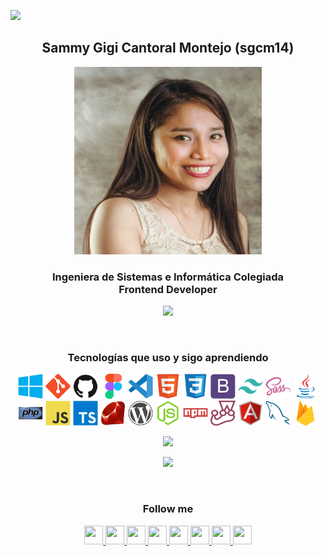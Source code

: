 <!--
### Hi there 👋
**sgcm14/sgcm14** is a ✨ _special_ ✨ repository because its `README.md` (this file) appears on your GitHub profile.

Here are some ideas to get you started:

- 🔭 I’m currently working on ...
- 🌱 I’m currently learning ...
- 👯 I’m looking to collaborate on ...
- 🤔 I’m looking for help with ...
- 💬 Ask me about ...
- 📫 How to reach me: ...
- 😄 Pronouns: ...
- ⚡ Fun fact: ...
-->
![](https://hit.yhype.me/github/profile?user_id=44757651)

<h2 align="center">Sammy Gigi Cantoral Montejo (sgcm14)</h2>

<p align="center"><a><img src="https://raw.githubusercontent.com/sgcm14/sgcm14/main/sammy.jpg" width="300" height="300"></a></p>

<h3 align="center">Ingeniera de Sistemas e Informática Colegiada <br> Frontend Developer</h3>

<p align="center"><img src="https://profile-counter.glitch.me/{sgcm14}/count.svg"></p>

<br>

<h3 align="center">Tecnologías que uso y sigo aprendiendo</h3>

<p align="center">
    <!-- <a> <img src="https://devicon.dev/devicon.git/icons/android/android-original.svg" width="40" height="40"/> </a> -->
    <!-- <a> <img src="https://devicon.dev/devicon.git/icons/linux/linux-original.svg" width="40" height="40"/> </a> -->
    <!-- <a> <img src="https://devicon.dev/devicon.git/icons/apple/apple-original.svg" width="40" height="40"/> </a> -->
    <a> <img src="https://raw.githubusercontent.com/sgcm14/sgcm14/2eca8deae8152cdbf0de7e62aad2a0ce66ef687f/windows.svg" width="40" height="40"/> </a>
    <a> <img src="https://raw.githubusercontent.com/sgcm14/sgcm14/2eca8deae8152cdbf0de7e62aad2a0ce66ef687f/git.svg" width="40" height="40"/> </a>
    <a> <img src="https://raw.githubusercontent.com/sgcm14/sgcm14/2eca8deae8152cdbf0de7e62aad2a0ce66ef687f/github.svg" width="40" height="40"/> </a>
    <!-- <a> <img src="https://devicon.dev/devicon.git/icons/gitlab/gitlab-original.svg" width="40" height="40"/> </a> -->
    <a> <img src="https://raw.githubusercontent.com/devicons/devicon/master/icons/figma/figma-original.svg" width="40" height="40"/> </a>
    <a> <img src="https://raw.githubusercontent.com/devicons/devicon/2ae2a900d2f041da66e950e4d48052658d850630/icons/vscode/vscode-original.svg" width="40" height="40"/> </a>
    <a> <img src="https://raw.githubusercontent.com/sgcm14/sgcm14/2eca8deae8152cdbf0de7e62aad2a0ce66ef687f/html5.svg" width="40" height="40"/> </a>
    <a> <img src="https://raw.githubusercontent.com/sgcm14/sgcm14/2eca8deae8152cdbf0de7e62aad2a0ce66ef687f/css3.svg" width="40" height="40"/> </a>
    <a> <img src="https://raw.githubusercontent.com/sgcm14/sgcm14/2eca8deae8152cdbf0de7e62aad2a0ce66ef687f/bootstrap.svg" width="40" height="40"/> </a>
    <a> <img src="https://raw.githubusercontent.com/devicons/devicon/2ae2a900d2f041da66e950e4d48052658d850630/icons/tailwindcss/tailwindcss-plain.svg" width="40" height="40"/> </a>
    <a> <img src="https://raw.githubusercontent.com/sgcm14/sgcm14/2eca8deae8152cdbf0de7e62aad2a0ce66ef687f/sass.svg" width="40" height="40"/> </a>
    <!-- <a> <img src="https://devicon.dev/devicon.git/icons/less/less-plain-wordmark.svg" width="40" height="40"/> </a> -->
        <a> <img src="https://raw.githubusercontent.com/sgcm14/sgcm14/2eca8deae8152cdbf0de7e62aad2a0ce66ef687f/java.svg" width="40" height="40"/> </a>
    <a> <img src="https://raw.githubusercontent.com/sgcm14/sgcm14/2eca8deae8152cdbf0de7e62aad2a0ce66ef687f/php.svg" width="40" height="40"/> </a>
    <a> <img src="https://raw.githubusercontent.com/sgcm14/sgcm14/2eca8deae8152cdbf0de7e62aad2a0ce66ef687f/javascript.svg" width="40" height="40"/> </a>
    <a><img src="https://raw.githubusercontent.com/devicons/devicon/master/icons/typescript/typescript-original.svg" width="40" height="40"/></a>
    <a><img src="https://raw.githubusercontent.com/devicons/devicon/master/icons/ruby/ruby-original.svg" width="40" height="40"/></a>
    <a> <img src="https://raw.githubusercontent.com/sgcm14/sgcm14/2eca8deae8152cdbf0de7e62aad2a0ce66ef687f/wordpress.svg" width="40" height="40"/> </a>
    <!-- <a> <img src="https://devicon.dev/devicon.git/icons/jquery/jquery-original.svg" width="40" height="40"/> </a> -->
    <a> <img src="https://raw.githubusercontent.com/sgcm14/sgcm14/2eca8deae8152cdbf0de7e62aad2a0ce66ef687f/nodejs.svg" width="40" height="40"/> </a>
    <a> <img src="https://raw.githubusercontent.com/sgcm14/sgcm14/2eca8deae8152cdbf0de7e62aad2a0ce66ef687f/npm.svg" width="40" height="40"/> </a>
    <a> <img src="https://raw.githubusercontent.com/devicons/devicon/2ae2a900d2f041da66e950e4d48052658d850630/icons/jest/jest-plain.svg" width="40" height="40"/> </a>
    <a> <img src="https://raw.githubusercontent.com/devicons/devicon/master/icons/angularjs/angularjs-original.svg" width="40" height="40"/> </a>
    <!-- <a> <img src="https://devicon.dev/devicon.git/icons/yarn/yarn-original.svg" width="40" height="40"/> </a> -->
    <!-- <a> <img src="https://devicon.dev/devicon.git/icons/react/react-original.svg" width="40" height="40"/> </a> -->
    <!-- <a> <img src="https://devicon.dev/devicon.git/icons/python/python-original.svg" width="40" height="40"/> </a> -->
    <a> <img src="https://raw.githubusercontent.com/sgcm14/sgcm14/2eca8deae8152cdbf0de7e62aad2a0ce66ef687f/mysql.svg" width="40" height="40"/> </a>
    <a> <img src="https://raw.githubusercontent.com/sgcm14/sgcm14/2eca8deae8152cdbf0de7e62aad2a0ce66ef687f/firebase.svg" width="40" height="40"/> </a>
    <!-- <a> <img src="https://devicon.dev/devicon.git/icons/oracle/oracle-original.svg" width="40" height="40"/> </a> -->
    <!-- <a> <img src="https://devicon.dev/devicon.git/icons/moodle/moodle-original.svg" width="40" height="40"/> </a> -->
</p>

<p align="center">
    <img src="https://github-readme-stats.vercel.app/api/top-langs/?username=sgcm14&langs_count=10&theme=dracula&layout=compact">
</p>

<p align="center">
    <img src="https://github-readme-stats.vercel.app/api?username=sgcm14&show_icons=true&theme=dracula"/>
</p>

<br>

 <h3 align="center">Follow me</h3>

<p align="center">
  <a href="https://linkedin.com/in/sgcm14/" target="_blank">
    <img src="https://www.vectorlogo.zone/logos/linkedin/linkedin-icon.svg" height="30" width="30">
  </a>

<a href="https://www.instagram.com/sgcm14/" target="_blank">
    <img  src="https://www.vectorlogo.zone/logos/instagram/instagram-icon.svg" height="30" width="30">
  </a>

  <a href="https://www.facebook.com/sgcm14" target="_blank">
    <img src="https://www.vectorlogo.zone/logos/facebook/facebook-icon.svg" height="30" width="30">
  </a>

  <a href="https://www.pinterest.com/sgcm14/" target="_blank">
    <img src="https://www.vectorlogo.zone/logos/pinterest/pinterest-icon.svg" height="30" width="30">
  </a>

  <a href="http://twitter.com/sgcm14" target="_blank">
    <img src="https://www.vectorlogo.zone/logos/twitter/twitter-tile.svg" height="30" width="30">
  </a>

<a href="https://youtube.com/sgcm14" target="_blank">
    <img src="https://www.vectorlogo.zone/logos/youtube/youtube-icon.svg" height="30" width="30">
  </a>

<a href="https://www.duolingo.com/profile/sgcm14" target="_blank">
    <img src="https://d35aaqx5ub95lt.cloudfront.net/images/duolingo-touch-icon2.png" height="30" width="30">
  </a>
  
 <a href="https://t.me/sgcm14" target="_blank">
    <img src="https://www.vectorlogo.zone/logos/telegram/telegram-icon.svg" height="30" width="30">
  </a>

</p>

